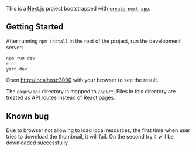 This is a [Next.js](https://nextjs.org/) project bootstrapped with [`create-next-app`](https://github.com/vercel/next.js/tree/canary/packages/create-next-app).

## Getting Started

After running `npm install` in the root of the project, run the development server:

```bash
npm run dev
# or
yarn dev
```

Open [http://localhost:3000](http://localhost:3000) with your browser to see the result.

The `pages/api` directory is mapped to `/api/*`. Files in this directory are treated as [API routes](https://nextjs.org/docs/api-routes/introduction) instead of React pages.

## Known bug

Due to browser not allowing to load local resources, the first time when user tries to download the thumbnail, it will fail. On the second try it will be downloaded successfully.
